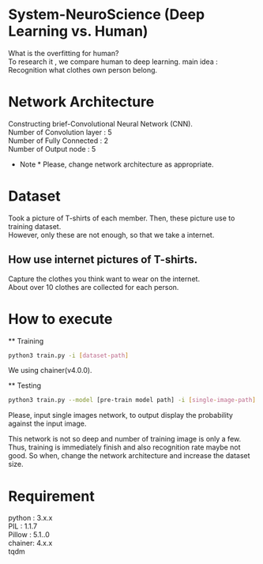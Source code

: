 # System-NeuroScience (Deep Learning vs. Human)
What is the overfitting for human?<br>
To research it , we compare human to deep learning.
main idea : Recognition what clothes own person belong.


# Network Architecture
Constructing brief-Convolutional Neural Network (CNN).<br>
Number of Convolution layer : 5<br>
Number of Fully Connected   : 2<br>
Number of Output node       : 5<br>

* Note *
Please, change network architecture as appropriate.

# Dataset
Took a picture of T-shirts of each member.  Then, these picture use to training dataset.<br>
However, only these are not enough, so that we take a internet.
## How use internet pictures of T-shirts.
Capture the clothes you think want to wear on the internet.<br>
About over 10 clothes are collected for each person.

# How to execute
** Training
```sh
python3 train.py -i [dataset-path]
```
We using chainer(v4.0.0).

** Testing
```sh
python3 train.py --model [pre-train model path] -i [single-image-path] --test
```
Please, input single images network, to output display the probability against the input image.

This network is not so deep and number of training image is only a few.<br>
Thus, training is immediately finish and also recognition rate maybe not good.
So when, change the network architecture and increase the dataset size.

# Requirement
python : 3.x.x<br>
PIL    : 1.1.7<br>
Pillow : 5.1..0<br>
chainer: 4.x.x<br>
tqdm<br>
